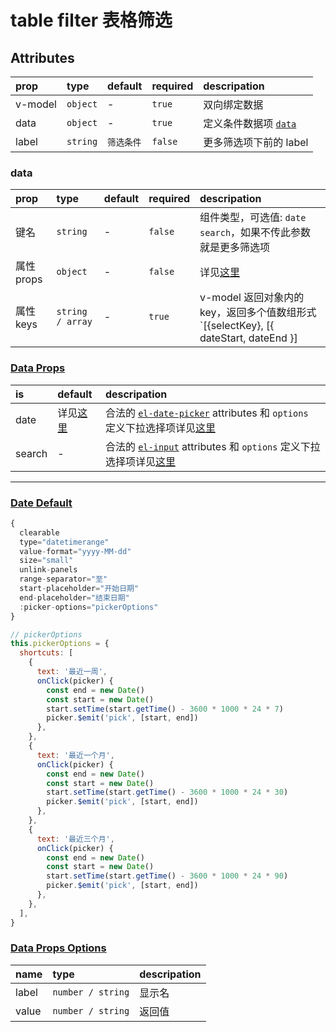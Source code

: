 # table filter 表格筛选

## Attributes

| prop    | type     | default    | required | descripation                   |
| :------ | :------- | :--------- | :------- | :----------------------------- |
| v-model | `object` | -          | `true`   | 双向绑定数据                   |
| data    | `object` | -          | `true`   | 定义条件数据项 [`data`](#data) |
| label   | `string` | `筛选条件` | `false`  | 更多筛选项下前的 label         |

### data

| prop       | type             | default | required | descripation                                                                                     |
| :--------- | :--------------- | :------ | :------- | :----------------------------------------------------------------------------------------------- |
| 键名       | `string`         | -       | `false`  | 组件类型，可选值: `date` `search`，如果不传此参数就是更多筛选项                                  |  |
| 属性 props | `object`         | -       | `false`  | 详见[这里](#data-props)                                                                          |
| 属性 keys  | `string / array` | -       | `true`   | v-model 返回对象内的 key，返回多个值数组形式`[{selectKey}, [{ dateStart, dateEnd }] | inputKey]` |

### [Data Props](#data-props)

| is     | default                   | descripation                                                                                                                                            |
| :----- | :------------------------ | :------------------------------------------------------------------------------------------------------------------------------------------------------ |
| date   | 详见[这里](#date-default) | 合法的 [`el-date-picker`](https://element.eleme.cn/#/zh-CN/component/date-picker#attributes) attributes 和 `options` 定义下拉选择项详见[这里](#options) |
| search | -                         | 合法的 [`el-input`](https://element.eleme.cn/#/zh-CN/component/input#input-attributes) attributes 和 `options` 定义下拉选择项详见[这里](#options)       |

---

### [Date Default](#date-default)

```javascript
{
  clearable
  type="datetimerange"
  value-format="yyyy-MM-dd"
  size="small"
  unlink-panels
  range-separator="至"
  start-placeholder="开始日期"
  end-placeholder="结束日期"
  :picker-options="pickerOptions"
}

// pickerOptions
this.pickerOptions = {
  shortcuts: [
    {
      text: '最近一周',
      onClick(picker) {
        const end = new Date()
        const start = new Date()
        start.setTime(start.getTime() - 3600 * 1000 * 24 * 7)
        picker.$emit('pick', [start, end])
      },
    },
    {
      text: '最近一个月',
      onClick(picker) {
        const end = new Date()
        const start = new Date()
        start.setTime(start.getTime() - 3600 * 1000 * 24 * 30)
        picker.$emit('pick', [start, end])
      },
    },
    {
      text: '最近三个月',
      onClick(picker) {
        const end = new Date()
        const start = new Date()
        start.setTime(start.getTime() - 3600 * 1000 * 24 * 90)
        picker.$emit('pick', [start, end])
      },
    },
  ],
}
```

### [Data Props Options](#options)

| name  | type              | descripation |
| :---- | :---------------- | :----------- |
| label | `number / string` | 显示名       |
| value | `number / string` | 返回值       |

